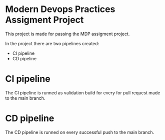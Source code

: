 # Modern Devops Practices Assigment Project

This project is made for passing the MDP assigment project.

In the project there are two pipelines created:
- CI pipeline
- CD pipeline

# CI pipeline

The CI pipeline is runned as validation build for every for pull request made to the main branch.

# CD pipeline

The CD pipeline is runned on every successful push to the main branch.
